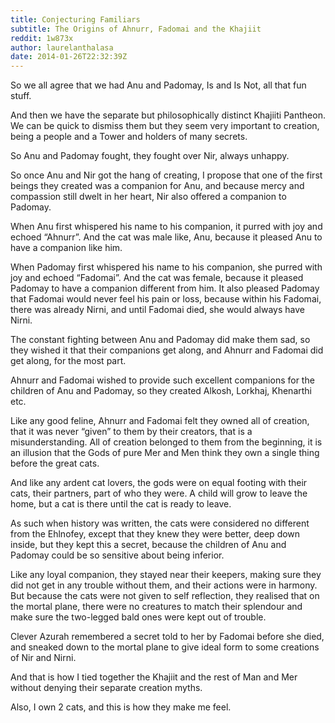```yaml
---
title: Conjecturing Familiars
subtitle: The Origins of Ahnurr, Fadomai and the Khajiit
reddit: 1w873x
author: laurelanthalasa
date: 2014-01-26T22:32:39Z
---
```


So we all agree that we had Anu and Padomay, Is and Is Not, all that fun stuff.

And then we have the separate but philosophically distinct Khajiiti Pantheon. We
can be quick to dismiss them but they seem very important to creation, being a
people and a Tower and holders of many secrets.

So Anu and Padomay fought, they fought over Nir, always unhappy.

So once Anu and Nir got the hang of creating, I propose that one of the first
beings they created was a companion for Anu, and because mercy and compassion
still dwelt in her heart, Nir also offered a companion to Padomay.

When Anu first whispered his name to his companion, it purred with joy and
echoed “Ahnurr”. And the cat was male like, Anu, because it pleased Anu to have
a companion like him.

When Padomay first whispered his name to his companion, she purred with joy and
echoed “Fadomai”. And the cat was female, because it pleased Padomay to have a
companion different from him. It also pleased Padomay that Fadomai would never
feel his pain or loss, because within his Fadomai, there was already Nirni, and
until Fadomai died, she would always have Nirni.

The constant fighting between Anu and Padomay did make them sad, so they wished
it that their companions get along, and Ahnurr and Fadomai did get along, for
the most part.

Ahnurr and Fadomai wished to provide such excellent companions for the children
of Anu and Padomay, so they created Alkosh, Lorkhaj, Khenarthi etc.

Like any good feline, Ahnurr and Fadomai felt they owned all of creation, that
it was never “given” to them by their creators, that is a misunderstanding. All
of creation belonged to them from the beginning, it is an illusion that the Gods
of pure Mer and Men think they own a single thing before the great cats.

And like any ardent cat lovers, the gods were on equal footing with their cats,
their partners, part of who they were. A child will grow to leave the home, but
a cat is there until the cat is ready to leave.

As such when history was written, the cats were considered no different from the
Ehlnofey, except that they knew they were better, deep down inside, but they
kept this a secret, because the children of Anu and Padomay could be so
sensitive about being inferior.

Like any loyal companion, they stayed near their keepers, making sure they did
not get in any trouble without them, and their actions were in harmony. But
because the cats were not given to self reflection, they realised that on the
mortal plane, there were no creatures to match their splendour and make sure the
two-legged bald ones were kept out of trouble.

Clever Azurah remembered a secret told to her by Fadomai before she died, and
sneaked down to the mortal plane to give ideal form to some creations of Nir and
Nirni.

And that is how I tied together the Khajiit and the rest of Man and Mer without
denying their separate creation myths.

Also, I own 2 cats, and this is how they make me feel.
